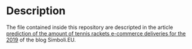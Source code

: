 # Description
The file contained inside this repository are descripted in the article [prediction of the amount of tennis rackets e-commerce deliveries for the 2019](http://www.simboli.eu/blog/prediction-of-the-amount-of-tennis-rackets-e-commerce-deliveries-for-the-2019/) of the blog Simboli.EU.
